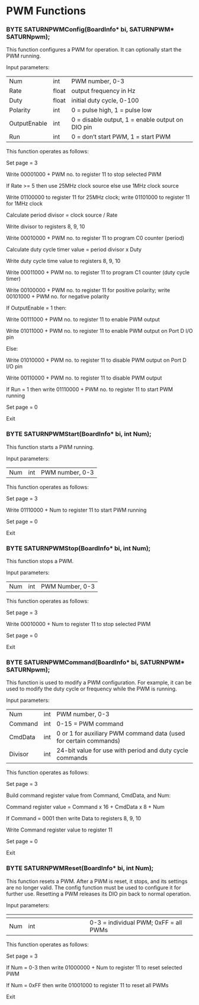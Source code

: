 # PWM Functions

### **BYTE SATURNPWMConfig(BoardInfo\* bi, SATURNPWM\* SATURNpwm);**

This function configures a PWM for operation. It can optionally start the PWM running.

Input parameters:

|              |       |                                                  |
| ------------ | ----- | ------------------------------------------------ |
| Num          | int   | PWM number, 0-3                                  |
| Rate         | float | output frequency in Hz                           |
| Duty         | float | initial duty cycle, 0-100                        |
| Polarity     | int   | 0 = pulse high, 1 = pulse low                    |
| OutputEnable | int   | 0 = disable output, 1 = enable output on DIO pin |
| Run          | int   | 0 = don’t start PWM, 1 = start PWM               |

This function operates as follows:

Set page = 3

Write 00001000 + PWM no. to register 11 to stop selected PWM

If Rate >= 5 then use 25MHz clock source else use 1MHz clock source

Write 01100000 to register 11 for 25MHz clock; write 01101000 to register 11 for 1MHz clock

Calculate period divisor = clock source / Rate

Write divisor to registers 8, 9, 10

Write 00010000 + PWM no. to register 11 to program C0 counter (period)

Calculate duty cycle timer value = period divisor x Duty

Write duty cycle time value to registers 8, 9, 10

Write 00011000 + PWM no. to register 11 to program C1 counter (duty cycle timer)

Write 00100000 + PWM no. to register 11 for positive polarity; write 00101000 + PWM no. for negative polarity

If OutputEnable = 1 then:

Write 00111000 + PWM no. to register 11 to enable PWM output

Write 01011000 + PWM no. to register 11 to enable PWM output on Port D I/O pin

Else:

Write 01010000 + PWM no. to register 11 to disable PWM output on Port D I/O pin

Write 00110000 + PWM no. to register 11 to disable PWM output

If Run = 1 then write 01110000 + PWM no. to register 11 to start PWM running

Set page = 0

Exit

### **BYTE SATURNPWMStart(BoardInfo\* bi, int Num);**

This function starts a PWM running.

Input parameters:

|     |     |                 |
| --- | --- | --------------- |
| Num | int | PWM number, 0-3 |

This function operates as follows:

Set page = 3

Write 01110000 + Num to register 11 to start PWM running

Set page = 0

Exit

### **BYTE SATURNPWMStop(BoardInfo\* bi, int Num);**

This function stops a PWM.

Input parameters:

|     |     |                 |
| --- | --- | --------------- |
| Num | int | PWM Number, 0-3 |

This function operates as follows:

Set page = 3

Write 00010000 + Num to register 11 to stop selected PWM

Set page = 0

Exit

### **BYTE SATURNPWMCommand(BoardInfo\* bi, SATURNPWM\* SATURNpwm);**

This function is used to modify a PWM configuration. For example, it can be used to modify the duty cycle or frequency while the PWM is running.

Input parameters:

|         |     |                                                                   |
| ------- | --- | ----------------------------------------------------------------- |
| Num     | int | PWM number, 0-3                                                   |
| Command | int | 0-15 = PWM command                                                |
| CmdData | int | 0 or 1 for auxiliary PWM command data (used for certain commands) |
| Divisor | int | 24-bit value for use with period and duty cycle commands          |

This function operates as follows:

Set page = 3

Build command register value from Command, CmdData, and Num:

Command register value = Command x 16 + CmdData x 8 + Num

If Command = 0001 then write Data to registers 8, 9, 10

Write Command register value to register 11

Set page = 0

Exit

### **BYTE SATURNPWMReset(BoardInfo\* bi, int Num);**

This function resets a PWM. After a PWM is reset, it stops, and its settings are no longer valid. The config function must be used to configure it for further use. Resetting a PWM releases its DIO pin back to normal operation.

Input parameters:

<table><thead><tr><th></th><th width="150"></th><th></th></tr></thead><tbody><tr><td>Num              </td><td>int</td><td>0-3 = individual PWM; 0xFF = all PWMs</td></tr></tbody></table>

This function operates as follows:

Set page = 3

If Num = 0-3 then write 01000000 + Num to register 11 to reset selected PWM

If Num = 0xFF then write 01001000 to register 11 to reset all PWMs

Exit
